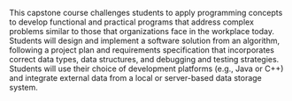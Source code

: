 This capstone course challenges students to apply programming concepts to develop functional and practical programs that address complex problems similar to those that organizations face in the workplace today. Students will design and implement a software solution from an algorithm, following a project plan and requirements specification that incorporates correct data types, data structures, and debugging and testing strategies. Students will use their choice of development platforms (e.g., Java or C++) and integrate external data from a local or server-based data storage system.
